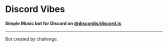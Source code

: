 # Discord Vibes
#### Simple Music bot for Discord on [@discordjs/discord.js](https://github.com/discordjs/discord.js)
---
Bot created by challenge.
